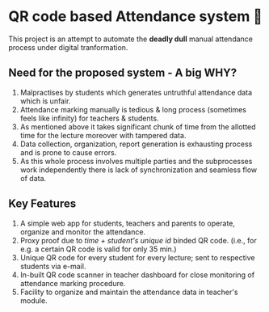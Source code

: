 # QR code based Attendance system 📝

This project is an attempt to automate the **deadly dull** manual attendance process under digital tranformation.

## Need for the proposed system - A big WHY?

1. Malpractises by students which generates untruthful attendance data which is unfair.
2. Attendance marking manually is tedious & long process (sometimes feels like infinity) for teachers & students.
3. As mentioned above it takes significant chunk of time from the allotted time for the lecture moreover with tampered data.
4. Data collection, organization, report generation is exhausting process and is prone to cause errors.
5. As this whole process involves multiple parties and the subprocesses work independently there is lack of synchronization and seamless flow of data.

## Key Features

1. A simple web app for students, teachers and parents to operate, organize and monitor the attendance.
2. Proxy proof due to *time + student's unique id* binded QR code. (i.e., for e.g. a certain QR code is valid for only 35 min.)
3. Unique QR code for every student for every lecture; sent to respective students via e-mail.
4. In-built QR code scanner in teacher dashboard for close monitoring of attendance marking procedure.
5. Facility to organize and maintain the attendance data in teacher's module.
